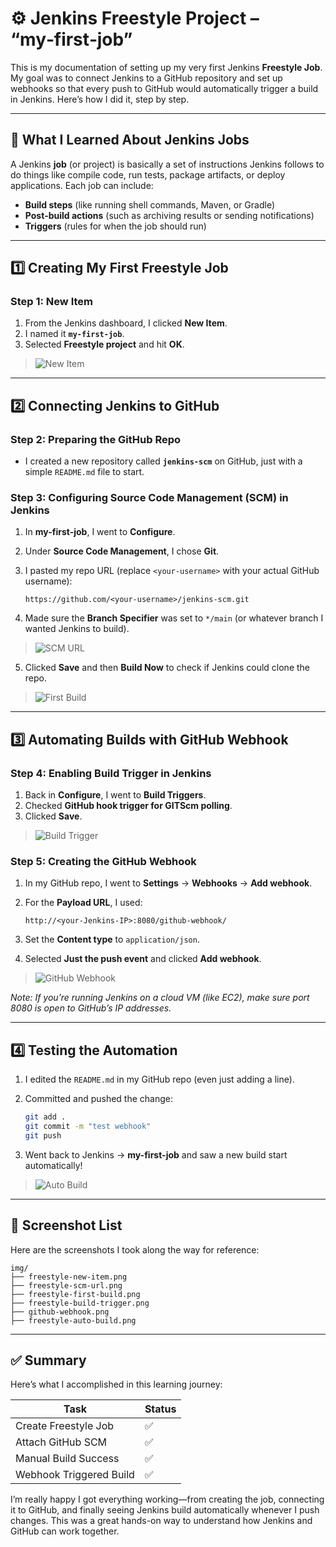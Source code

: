 # ⚙️ Jenkins Freestyle Project – “my‑first‑job”

This is my documentation of setting up my very first Jenkins **Freestyle Job**. My goal was to connect Jenkins to a GitHub repository and set up webhooks so that every push to GitHub would automatically trigger a build in Jenkins. Here’s how I did it, step by step.

---

## 📝 What I Learned About Jenkins Jobs

A Jenkins **job** (or project) is basically a set of instructions Jenkins follows to do things like compile code, run tests, package artifacts, or deploy applications. Each job can include:

- **Build steps** (like running shell commands, Maven, or Gradle)
- **Post‑build actions** (such as archiving results or sending notifications)
- **Triggers** (rules for when the job should run)

---

## 1️⃣ Creating My First Freestyle Job

### Step 1: New Item

1. From the Jenkins dashboard, I clicked **New Item**.
2. I named it **`my-first-job`**.
3. Selected **Freestyle project** and hit **OK**.

> ![New Item](img/Freestyle-new-item.png)

---

## 2️⃣ Connecting Jenkins to GitHub

### Step 2: Preparing the GitHub Repo

- I created a new repository called **`jenkins-scm`** on GitHub, just with a simple `README.md` file to start.

### Step 3: Configuring Source Code Management (SCM) in Jenkins

1. In **my-first-job**, I went to **Configure**.
2. Under **Source Code Management**, I chose **Git**.
3. I pasted my repo URL (replace `<your-username>` with your actual GitHub username):

    ```
    https://github.com/<your-username>/jenkins-scm.git
    ```

4. Made sure the **Branch Specifier** was set to `*/main` (or whatever branch I wanted Jenkins to build).

> ![SCM URL](img/freestyle-scm-url.png)

5. Clicked **Save** and then **Build Now** to check if Jenkins could clone the repo.

> ![First Build](img/freestyle-first-build.png)

---

## 3️⃣ Automating Builds with GitHub Webhook

### Step 4: Enabling Build Trigger in Jenkins

1. Back in **Configure**, I went to **Build Triggers**.
2. Checked **GitHub hook trigger for GITScm polling**.
3. Clicked **Save**.

> ![Build Trigger](img/freestyle-build-trigger.png)

### Step 5: Creating the GitHub Webhook

1. In my GitHub repo, I went to **Settings** → **Webhooks** → **Add webhook**.
2. For the **Payload URL**, I used:

    ```
    http://<your-Jenkins-IP>:8080/github-webhook/
    ```

3. Set the **Content type** to `application/json`.
4. Selected **Just the push event** and clicked **Add webhook**.

> ![GitHub Webhook](img/github-webhook.png)

*Note: If you’re running Jenkins on a cloud VM (like EC2), make sure port 8080 is open to GitHub’s IP addresses.*

---

## 4️⃣ Testing the Automation

1. I edited the `README.md` in my GitHub repo (even just adding a line).
2. Committed and pushed the change:

    ```sh
    git add .
    git commit -m "test webhook"
    git push
    ```

3. Went back to Jenkins → **my-first-job** and saw a new build start automatically!

> ![Auto Build](img/Pasted%20image.png)

---

## 📁 Screenshot List

Here are the screenshots I took along the way for reference:

```
img/
├── freestyle-new-item.png
├── freestyle-scm-url.png
├── freestyle-first-build.png
├── freestyle-build-trigger.png
├── github-webhook.png
├── freestyle-auto-build.png
```

---

## ✅ Summary

Here’s what I accomplished in this learning journey:

| Task                    | Status |
|-------------------------|--------|
| Create Freestyle Job    | ✅     |
| Attach GitHub SCM       | ✅     |
| Manual Build Success    | ✅     |
| Webhook Triggered Build | ✅     |

I’m really happy I got everything working—from creating the job, connecting it to GitHub, and finally seeing Jenkins build automatically whenever I push changes. This was a great hands-on way to understand how Jenkins and GitHub can work together.